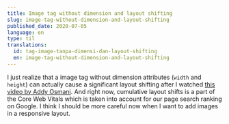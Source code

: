 ```yaml
---
title: Image tag without dimension and layout shifting
slug: image-tag-without-dimension-and-layout-shifting
published_date: 2020-07-05
language: en
type: til
translations:
  id: tag-image-tanpa-dimensi-dan-layout-shifting
  en: image-tag-without-dimension-and-layout-shifting
---
```


I just realize that a image tag without dimension attributes (`width` and `height`) can actually cause a significant layout shifting after I watched [this video by Addy Osmani](https://www.youtube.com/watch?list=PLNYkxOF6rcIDC0-BiwSL52yQ0n9rNozaF&v=AQqFZ5t8uNc&feature=emb_logo). And right now, cumulative layout shifts is a part of the Core Web Vitals which is taken into account for our page search ranking on Google. I think I should be more careful now when I want to add images in a responsive layout.
